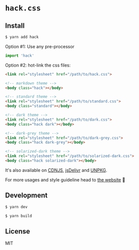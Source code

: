 # `hack.css`

## Install

```bash
$ yarn add hack
```

Option #1: Use any pre-processor

```js
import 'hack'
```

Option #2: hot-link the css files:

```html
<link rel="stylesheet" href="/path/to/hack.css">

<!-- markdown theme -->
<body class="hack"></body>

<!-- standard theme -->
<link rel="stylesheet" href="/path/to/standard.css">
<body class="standard"></body>

<!-- dark theme -->
<link rel="stylesheet" href="/path/to/dark.css">
<body class="hack dark"></body>

<!-- dark-grey theme -->
<link rel="stylesheet" href="/path/to/dark-grey.css">
<body class="hack dark-grey"></body>

<!-- solarized-dark theme -->
<link rel="stylesheet" href="/path/to/solarized-dark.css">
<body class="hack solarized-dark"></body>
```

It's also available on [CDNJS](https://cdnjs.com/libraries/hack), [jsDelivr](http://cdn.jsdelivr.net/npm/hack/dist/) and [UNPKG](https://unpkg.com/hack/).

For more usages and style guideline head to [the website](http://hackcss.egoist.moe/) 🎉

## Development

```bash
$ yarn dev

$ yarn build
```

## License

MIT

